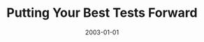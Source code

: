 ---
title: "Putting Your Best Tests Forward"
date: 2003-01-01
venue: ""
paperurl: https://doi.org/10.1109/MS.2003.1231157
authors: "Gregg Rothermel and Sebastian G Elbaum"
awards: ""
---